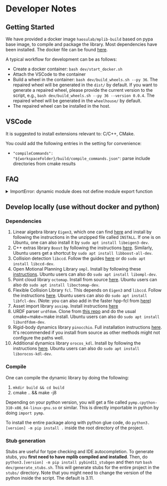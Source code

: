 # Developer Notes

## Getting Started

We have provided a docker image `haosulab/mplib-build` based on pypa base image, to compile and package the library.
Most dependencies have been installed.
The docker file can be found [here](../docker/Dockerfile).

A typical workflow for development can be as follows:
- Create a docker container: `bash dev/start_docker.sh`
- Attach the VSCode to the container
- Build a wheel in the container: `bash dev/build_wheels.sh --py 36`. The repaired wheel will be generated in the `dist/` by default. If you want to generate a repaired wheel, please provide the current version to the script, e.g., `bash dev/build_wheels.sh --py 36 --version 0.0.4`. The repaired wheel will be generated in the `wheelhouse/` by default.
- The repaired wheel can be installed in the host.

## VSCode

It is suggested to install extensions relevant to: C/C++, CMake.

You could add the following entries in the setting for convenience:
- `"compileCommands": "${workspaceFolder}/build/compile_commands.json"`: parse include directories from cmake results

## FAQ

<details>
<summary>ImportError: dynamic module does not define module export function</summary>

Please check whether your extension file `*.so` has the same name as `PYBIND11_MODULE(*, m)`

</details>

## Develop locally (use without docker and python)

### Dependencies

1. Linear algebra library `Eigen3`, which one can find [here](https://eigen.tuxfamily.org/index.php?title=Main_Page) and install by following the instructions in the unzipped file called `INSTALL`. If one is on Ubuntu, one can also install it by `sudo apt install libeigen3-dev`.
2. C++ extras library `Boost` by following the instructions [here](https://www.boost.org/doc/libs/1_76_0/more/getting_started/unix-variants.html). Similarly, Ubuntu users get a shortcut by `sudo apt install libboost-all-dev`.
3. Collision detection `libccd`. Follow the guides [here](https://github.com/danfis/libccd#compile-and-install) or do `sudo apt install libccd-dev`.
4. Open Motional Planning Library `ompl`. Install by following these [instructions](https://ompl.kavrakilab.org/installation.html). Ubuntu users can also do `sudo apt install libompl-dev`.
5. Point cloud library `octomap`. Install from source [here](https://github.com/OctoMap/octomap.git). Ubuntu users can also do `sudo apt install liboctomap-dev`.
6. Flexible Collision Library `fcl`. This depends on `Eigen3` and `libccd`. Follow the instructions [here](https://github.com/flexible-collision-library/fcl/blob/master/INSTALL). Ubuntu users can also do `sudo apt install libfcl-dev`. (Note: you can also add in the faster hpp-fcl from [here](https://github.com/humanoid-path-planner/hpp-fcl/blob/devel/INSTALL))
7. Asset import library `assimp`. Install instructions [here](https://github.com/assimp/assimp/blob/master/Build.md)
8. URDF parser `urdfdom`. Clone from [this repo](https://github.com/ros/urdfdom) and do the usual cmake+make+make install. Ubuntu users can also do `sudo apt install liburdfdom-dev`.
9.  Rigid-body dynamics library `pinocchio`. Full installation instructions [here](https://stack-of-tasks.github.io/pinocchio/download.html). It's recommended if you install from source as other methods might not configure the paths well.
10. Additional dynamics library `orocos_kdl`. Install by following the instructions [here](https://github.com/orocos/orocos_kinematics_dynamics/blob/master/orocos_kdl/INSTALL.md). Ubuntu users can also do `sudo apt install liborocos-kdl-dev`.

### Compile

One can compile the dynamic library by doing the following:

1. `mkdir build && cd build`
2. cmake .. && make -j8

Depending on your python version, you will get a file called `pymp.cpython-310-x86_64-linux-gnu.so` or similar. This is directly importable in python by doing `import pymp`.

To install the entire package along with python glue code, do `python3.[version] -m pip install .` inside the root directory of the project.

### Stub generation

Stubs are useful for type checking and IDE autocompletion. To generate stubs, you **first need to have mplib compiled and installed**. Then, do `python3.[version] -m pip install pybind11_stubgen` and then run `bash dev/generate_stubs.sh`. This will generate stubs for the entire project in the `stubs/` directory. Note that you might need to change the version of the python inside the script. The default is 3.11.
